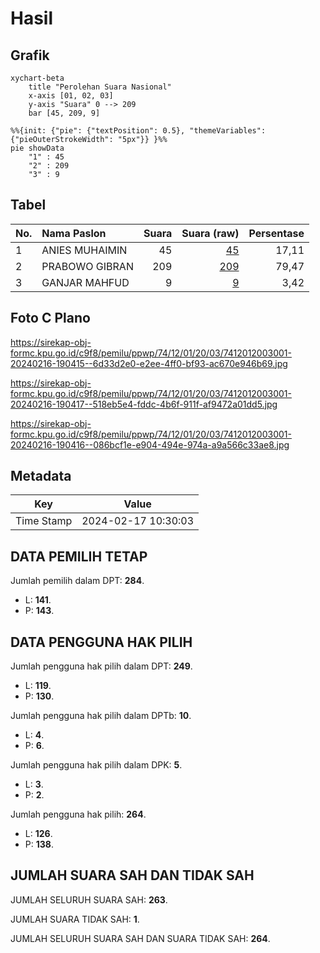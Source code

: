 # Hasil

## Grafik

```mermaid
xychart-beta
    title "Perolehan Suara Nasional"
    x-axis [01, 02, 03]
    y-axis "Suara" 0 --> 209
    bar [45, 209, 9]
```

```mermaid
%%{init: {"pie": {"textPosition": 0.5}, "themeVariables": {"pieOuterStrokeWidth": "5px"}} }%%
pie showData
    "1" : 45
    "2" : 209
    "3" : 9
```

## Tabel

| No. | Nama Paslon    | Suara | Suara (raw) | Persentase |
|:--- |:-------------- | -----:| -----------:| ----------:|
| 1   | ANIES MUHAIMIN | 45    | [45][p-1]   | 17,11      |
| 2   | PRABOWO GIBRAN | 209   | [209][p-2]  | 79,47      |
| 3   | GANJAR MAHFUD  | 9     | [9][p-3]    | 3,42       |


[p-1]: https://github.com/gigit-pemilu/pemilu-2024/blob/main/pilpres/hitung-suara/sub/74-sulawesi-tenggara/sub/12-konawe-kepulauan/sub/01-wawonii-barat/sub/2003-wawolaa/sub/001-tps/sub/paslon-1.txt
[p-2]: https://github.com/gigit-pemilu/pemilu-2024/blob/main/pilpres/hitung-suara/sub/74-sulawesi-tenggara/sub/12-konawe-kepulauan/sub/01-wawonii-barat/sub/2003-wawolaa/sub/001-tps/sub/paslon-2.txt
[p-3]: https://github.com/gigit-pemilu/pemilu-2024/blob/main/pilpres/hitung-suara/sub/74-sulawesi-tenggara/sub/12-konawe-kepulauan/sub/01-wawonii-barat/sub/2003-wawolaa/sub/001-tps/sub/paslon-3.txt

## Foto C Plano

https://sirekap-obj-formc.kpu.go.id/c9f8/pemilu/ppwp/74/12/01/20/03/7412012003001-20240216-190415--6d33d2e0-e2ee-4ff0-bf93-ac670e946b69.jpg

https://sirekap-obj-formc.kpu.go.id/c9f8/pemilu/ppwp/74/12/01/20/03/7412012003001-20240216-190417--518eb5e4-fddc-4b6f-911f-af9472a01dd5.jpg

https://sirekap-obj-formc.kpu.go.id/c9f8/pemilu/ppwp/74/12/01/20/03/7412012003001-20240216-190416--086bcf1e-e904-494e-974a-a9a566c33ae8.jpg


## Metadata

| Key        | Value               |
| ---------- | ------------------- |
| Time Stamp | 2024-02-17 10:30:03 |


## DATA PEMILIH TETAP

Jumlah pemilih dalam DPT: **284**.
 * L: **141**.
 * P: **143**.

## DATA PENGGUNA HAK PILIH

Jumlah pengguna hak pilih dalam DPT: **249**.
 * L: **119**.
 * P: **130**.

Jumlah pengguna hak pilih dalam DPTb: **10**.
 * L: **4**.
 * P: **6**.

Jumlah pengguna hak pilih dalam DPK: **5**.
 * L: **3**.
 * P: **2**.

Jumlah pengguna hak pilih: **264**.
 * L: **126**.
 * P: **138**.

## JUMLAH SUARA SAH DAN TIDAK SAH

JUMLAH SELURUH SUARA SAH: **263**.

JUMLAH SUARA TIDAK SAH: **1**.

JUMLAH SELURUH SUARA SAH DAN SUARA TIDAK SAH: **264**.


